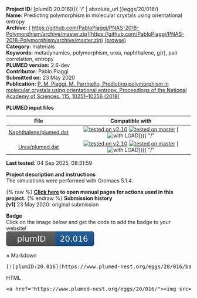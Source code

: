 **Project ID:** [plumID:20.016]({{ '/' | absolute_url }}eggs/20/016/)  
**Name:**  Predicting polymorphism in molecular crystals using orientational entropy  
**Archive:** [ https://github.com/PabloPiaggi/PNAS-2018-Polymorphism/archive/master.zip](https://github.com/PabloPiaggi/PNAS-2018-Polymorphism/archive/master.zip) [(browse)](https://github.com/PabloPiaggi/PNAS-2018-Polymorphism/tree/master)  
**Category:**  materials  
**Keywords:**  metadynamics, polymorphism, urea, naphthalene, g(r), pair correlation, entropy  
**PLUMED version:**  2.6-dev  
**Contributor:**  Pablo Piaggi  
**Submitted on:** 23 May 2020  
**Publication:** [P. M. Piaggi, M. Parrinello, Predicting polymorphism in molecular crystals using orientational entropy. Proceedings of the National Academy of Sciences. 115, 10251–10256 (2018)](http://dx.doi.org/10.1073/pnas.1811056115)  
  
**PLUMED input files**  
  
| File     | Compatible with |  
|:--------:|:--------:|  
| [Naphthalene/plumed.dat](./data/Naphthalene/plumed.dat.md) |  [![tested on v2.10](https://img.shields.io/badge/v2.10-passing-green.svg)](data/Naphthalene/plumed.dat.plumed.stderr) [![tested on master](https://img.shields.io/badge/master-passing-green.svg)](data/Naphthalene/plumed.dat.plumed_master.stderr) [![with LOAD](https://img.shields.io/badge/with-LOAD-yellow.svg)]({{ "/" | absolute_url }}badges) |  
| [Urea/plumed.dat](./data/Urea/plumed.dat.md) |  [![tested on v2.10](https://img.shields.io/badge/v2.10-passing-green.svg)](data/Urea/plumed.dat.plumed.stderr) [![tested on master](https://img.shields.io/badge/master-passing-green.svg)](data/Urea/plumed.dat.plumed_master.stderr) [![with LOAD](https://img.shields.io/badge/with-LOAD-yellow.svg)]({{ "/" | absolute_url }}badges) |  
  
**Last tested:**  04 Sep 2025, 08:31:59
  
**Project description and instructions**  
The simulations were performed with Gromacs 5.1.4. 

  
{% raw %}
<b><a href="https://www.plumed.org/doc-master/user-doc/html/actionlist/?actions=METAD,VOLUME,LOAD,GROUP,INCLUDE,CENTER,UPPER_WALLS,PRINT" target="_blank">Click here</a> to open manual pages for actions used in this project.</b>
{% endraw %}
**Submission history**  
**[v1]** 23 May 2020: original submission  
  
**Badge**  
Click on the image below and get the code to add the badge to your website!  
<img src="./badge.svg" alt="plumeDnest:20.016" id="myBtn" class="badge">
<div id="myModal" class="modal">
  <div class="modal-content">
    <span class="close">&times;</span>
    Markdown<pre>[![plumID:20.016](https://www.plumed-nest.org/eggs/20/016/badge.svg)](https://www.plumed-nest.org/eggs/20/016/)</pre>
    HTML<pre>&lt;a href="https://www.plumed-nest.org/eggs/20/016/"&gt;&lt;img src="https://www.plumed-nest.org/eggs/20/016/badge.svg" alt="plumID:20.016"&gt;&lt;/a&gt;</pre>
  </div>
</div>
